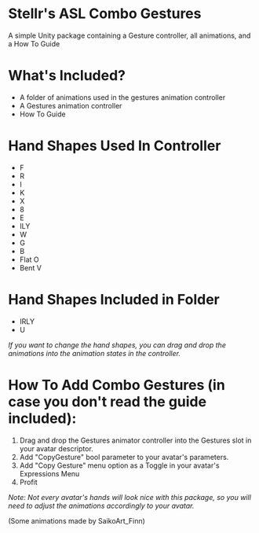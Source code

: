 # Stellr's ASL Combo Gestures
A simple Unity package containing a Gesture controller, all animations, and a How To Guide


# What's Included?
- A folder of animations used in the gestures animation controller
- A Gestures animation controller
- How To Guide


# Hand Shapes Used In Controller
- F
- R
- I
- K
- X
- 8
- E
- ILY
- W
- G
- B
- Flat O
- Bent V

# Hand Shapes Included in Folder
- IRLY
- U

*If you want to change the hand shapes, you can drag and drop the animations into the animation states in the controller.*


# How To Add Combo Gestures (in case you don't read the guide included):
1. Drag and drop the Gestures animator controller into the Gestures slot in your avatar descriptor.
2. Add "CopyGesture" bool parameter to your avatar's parameters.
3. Add "Copy Gesture" menu option as a Toggle in your avatar's Expressions Menu
4. Profit


*Note: Not every avatar's hands will look nice with this package, so you will need to adjust the animations accordingly to your avatar.*

(Some animations made by SaikoArt_Finn)
